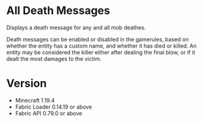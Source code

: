 # All Death Messages

Displays a death message for any and all mob deathes.

Death messages can be enabled or disabled in the gamerules, based on whether the entity has a custom name, and whether it has died or killed. An entity may be considered the killer either after dealing the final blow, or if it dealt the most damages to the victim.


# Version

- Minecraft 1.19.4
- Fabric Loader 0.14.19 or above
- Fabric API 0.79.0 or above
